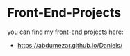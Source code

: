 # Front-End-Projects
you can find my front-end projects here:
- https://abdumezar.github.io/Daniels/
